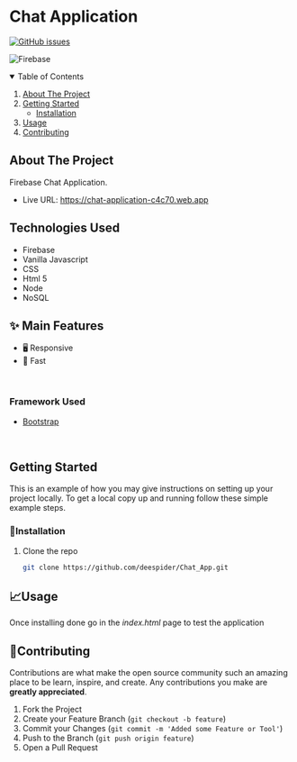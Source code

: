 # Chat Application 


<!-- [![GitHub forks](https://img.shields.io/github/forks/deespider/Typing-Speed-Check)](https://github.com/deespider/Typing-Speed-Check/network) -->
<!-- [![GitHub stars](https://img.shields.io/github/stars/deespider/Typing-Speed-Check)](https://github.com/deespider/Typing-Speed-Check/stargazers) -->
[![GitHub issues](https://img.shields.io/github/issues/deespider/Chat_App)](https://github.com/deespider/Chat_App/issues)

![Firebase](https://img.shields.io/badge/firebase-%23039BE5.svg?style=for-the-badge&logo=firebase)


<!-- <br />
<p align ="center">
  <a href="https://github.com/deespider/Typing-Speed-Check">
    <img src="images/ScreenshotTypeSpeed.png" alt="Logo" width="100%" height="auto">
  </a>
</p> -->



<!-- TABLE OF CONTENTS -->
<details open="open">
  <summary>Table of Contents</summary>
  <ol>
    <li>
      <a href="#about-the-project">About The Project</a>
    </li>
    <li>
      <a href="#getting-started">Getting Started</a>
      <ul>
        <li><a href="#🔧installation">Installation</a></li>
      </ul>
    </li>
    <li><a href="#📈usage">Usage</a></li>
    <li><a href="#💚contributing">Contributing</a></li>
    <!-- <li><a href="#📜license">License</a></li> -->
  </ol>
</details>


## About The Project

Firebase Chat Application.
- Live URL: https://chat-application-c4c70.web.app

## Technologies Used
- Firebase
- Vanilla Javascript
- CSS
- Html 5
- Node
- NoSQL


## ✨ Main Features
- 🖥️ Responsive
- 🌈 Fast
<!-- - 🅰️samples -->




<br>

### Framework Used

* [Bootstrap](https://getbootstrap.com)

<br>

## Getting Started

This is an example of how you may give instructions on setting up your project locally.
To get a local copy up and running follow these simple example steps.
<br>

### 🔧Installation

1. Clone the repo
   ```sh
   git clone https://github.com/deespider/Chat_App.git
   ```

<!-- 2. Run Docker container
  (For Better portability)
   ```sh
   docker build .
   ```
    ```sh
   docker tag <imageID> deespider/typespeed
   ```
    ```sh
   docker run-p 8000:8000 deespider/typespeed
   ```
    Now app will run in this port. -->

## 📈Usage

Once installing done go in the _index.html_ page to test the application 



## 💚Contributing 

Contributions are what make the open source community such an amazing place to be learn, inspire, and create. Any contributions you make are **greatly appreciated**.

1. Fork the Project
2. Create your Feature Branch (`git checkout -b feature`)
3. Commit your Changes (`git commit -m 'Added some Feature or Tool'`)
4. Push to the Branch (`git push origin feature`)
5. Open a Pull Request



<!-- ## 📜License

Distributed under the MIT License. See `LICENSE` for more information. -->








